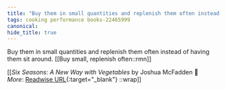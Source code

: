 ```yaml
---
title: "Buy them in small quantities and replenish them often instead ..."
tags: cooking performance books-22465999
canonical: 
hide_title: true
---
```


Buy them in small quantities and replenish them often instead of having them sit around.
[[Buy small, replenish often::rmn]]


[[<cite>_Six Seasons: A New Way with Vegetables_</cite> by Joshua McFadden 📕<br>
_More_: [Readwise URL](https://readwise.io/open/443828792){:target="_blank"}
::wrap]]